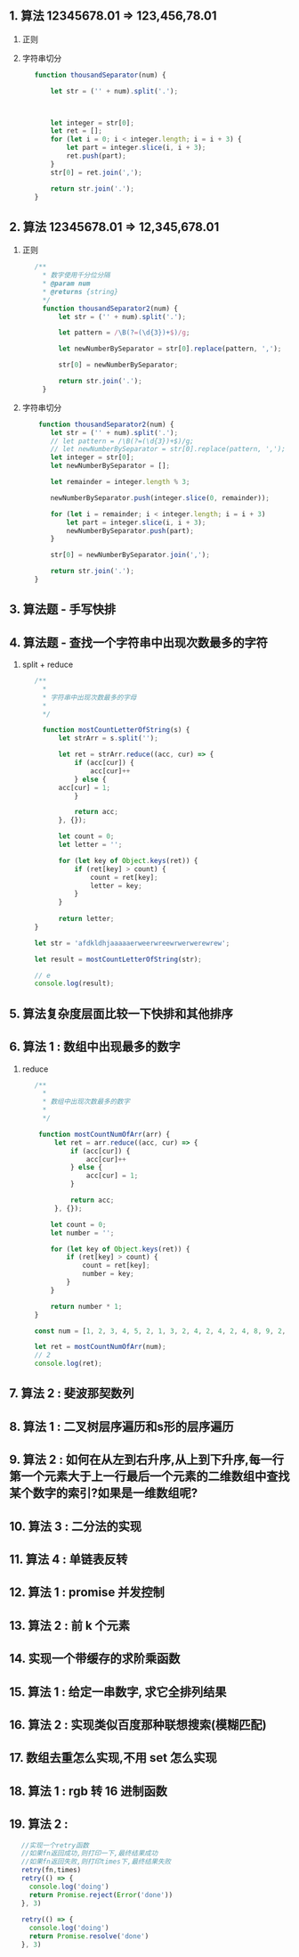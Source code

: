 ## 1. 算法 12345678.01 => 123,456,78.01

1. 正则

2. 字符串切分
   ```js
      function thousandSeparator(num) {

          let str = ('' + num).split('.');

   

          let integer = str[0];
          let ret = [];
          for (let i = 0; i < integer.length; i = i + 3) {
              let part = integer.slice(i, i + 3);
              ret.push(part);
          }
          str[0] = ret.join(',');

          return str.join('.');
      }
   ```
## 2. 算法 12345678.01 => 12,345,678.01

1. 正则
   ```js
      /**
        * 数字使用千分位分隔
        * @param num
        * @returns {string}
        */
        function thousandSeparator2(num) {
            let str = ('' + num).split('.');

            let pattern = /\B(?=(\d{3})+$)/g;

            let newNumberBySeparator = str[0].replace(pattern, ',');

            str[0] = newNumberBySeparator;

            return str.join('.');
        }
   ```
2. 字符串切分
   ```js
       function thousandSeparator2(num) {
          let str = ('' + num).split('.');
          // let pattern = /\B(?=(\d{3})+$)/g;
          // let newNumberBySeparator = str[0].replace(pattern, ',');
          let integer = str[0];
          let newNumberBySeparator = [];

          let remainder = integer.length % 3;

          newNumberBySeparator.push(integer.slice(0, remainder));

          for (let i = remainder; i < integer.length; i = i + 3)       {
              let part = integer.slice(i, i + 3);
              newNumberBySeparator.push(part);
          }

          str[0] = newNumberBySeparator.join(',');

          return str.join('.');
      }
   ```
## 3. 算法题 - 手写快排

## 4. 算法题 - 查找一个字符串中出现次数最多的字符

1. split + reduce
   ```js
      /**
        *
        * 字符串中出现次数最多的字母
        *
        */

        function mostCountLetterOfString(s) {
            let strArr = s.split('');

            let ret = strArr.reduce((acc, cur) => {
                if (acc[cur]) {
                    acc[cur]++
                } else {
            acc[cur] = 1;
                }

                return acc;
            }, {});

            let count = 0;
            let letter = '';

            for (let key of Object.keys(ret)) {
                if (ret[key] > count) {
                    count = ret[key];
                    letter = key;
                }
            }
    
            return letter;
      }

      let str = 'afdkldhjaaaaaerweerwreewrwerwerewrew';

      let result = mostCountLetterOfString(str);

      // e 
      console.log(result);
   ```   
## 5. 算法复杂度层面比较一下快排和其他排序

## 6. 算法 1 : 数组中出现最多的数字
 
1. reduce
   ```js
      /**
        * 
        * 数组中出现次数最多的数字
        * 
        */

       function mostCountNumOfArr(arr) {
           let ret = arr.reduce((acc, cur) => {
               if (acc[cur]) {
                   acc[cur]++
               } else {
                   acc[cur] = 1;
               }

               return acc;
           }, {});

          let count = 0;
          let number = '';

          for (let key of Object.keys(ret)) {
              if (ret[key] > count) {
                  count = ret[key];
                  number = key;
              }
          }

          return number * 1;
      }

      const num = [1, 2, 3, 4, 5, 2, 1, 3, 2, 4, 2, 4, 2, 4, 8, 9, 2, 3, 4, 2, 9, 3, 0, 7, 8, 4, 2, 3, 4];

      let ret = mostCountNumOfArr(num);
      // 2
      console.log(ret);
   ```

## 7. 算法 2 : 斐波那契数列

## 8. 算法 1 : 二叉树层序遍历和s形的层序遍历

## 9. 算法 2 : 如何在从左到右升序,从上到下升序,每一行第一个元素大于上一行最后一个元素的二维数组中查找某个数字的索引?如果是一维数组呢?

## 10. 算法 3 : 二分法的实现

## 11. 算法 4 : 单链表反转

##  12. 算法 1 : promise 并发控制

## 13. 算法 2 : 前 k 个元素

## 14. 实现一个带缓存的求阶乘函数

## 15. 算法 1 : 给定一串数字, 求它全排列结果

## 16. 算法 2 : 实现类似百度那种联想搜索(模糊匹配)

## 17. 数组去重怎么实现,不用 set 怎么实现

## 18. 算法 1 : rgb 转 16 进制函数

## 19. 算法 2 :
   ```javascript
      //实现一个retry函数
      //如果fn返回成功,则打印一下,最终结果成功
      //如果fn返回失败,则打印times下,最终结果失败
      retry(fn,times)
      retry(() => {
        console.log('doing')
        return Promise.reject(Error('done'))
      }, 3)
      
      retry(() => {
        console.log('doing')
        return Promise.resolve('done')
      }, 3)
   ```
